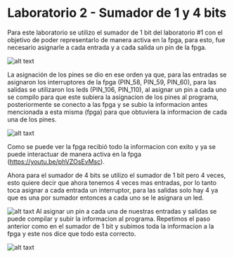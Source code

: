 # Laboratorio 2 - Sumador de 1 y 4 bits

Para este laboratorio se utilizo el sumador de 1 bit del laboratorio #1 con el objetivo de poder representarlo de manera activa en la fpga, para esto, fue necesario asignarle a cada entrada y a cada salida un pin de la fpga.

![alt text](https://github.com/DanielCastro-02/Electronica-Digital-G2-E1/blob/main/Lab2/imagenes/WhatsApp%20Image%202024-03-17%20at%2010.11.47%20PM.jpeg)

La asignación de los pines se dio en ese orden ya que, para las entradas se asignaron los interruptores de la fpga (PIN_58, PIN_59, PIN_60), para las salidas se utilizaron los leds (PIN_106, PIN_110), al asignar un pin a cada uno se compilo para que este subiera la asignacion de los pines al programa, posteriormente se conecto a las fpga y se subio la informacion antes mencionada a esta misma (fpga) para que obtuviera la informacion de cada una de los pines.

![alt taxt](https://github.com/DanielCastro-02/Electronica-Digital-G2-E1/blob/main/Lab2/imagenes/WhatsApp%20Image%202024-03-17%20at%209.38.44%20PM.jpeg)

Como se puede ver la fpga recibió todo la informacion con exito y ya se puede interactuar de manera activa en la fpga (https://youtu.be/phVZOsEvMsc).

Ahora para el sumador de 4 bits se utilizo el sumador de 1 bit pero 4 veces, esto quiere decir que ahora tenemos 4 veces mas entradas, por lo tanto toca asignar a cada entrada un interruptor, para las salidas solo hay 4 ya que es una por sumador entonces a cada uno se le asignara un led.

![alt taxt](https://github.com/DanielCastro-02/Electronica-Digital-G2-E1/blob/main/Lab2/imagenes/WhatsApp%20Image%202024-03-17%20at%2010.24.09%20PM.jpeg)
Al asignar un pin a cada una de nuestras entradas y salidas se puede compilar y subir la informacion al programa. Repetimos el paso anterior como en el sumador de 1 bit y subimos toda la informacion a la fpga y este nos dice que todo esta correcto.

![alt taxt](https://github.com/DanielCastro-02/Electronica-Digital-G2-E1/blob/main/Lab2/imagenes/WhatsApp%20Image%202024-03-17%20at%209.38.44%20PM.jpeg)



